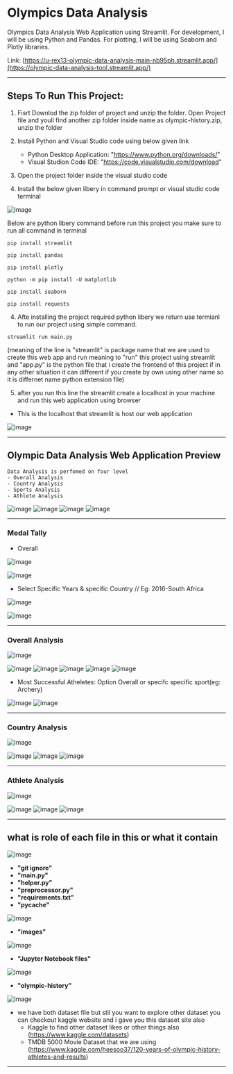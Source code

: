 # Olympics Data Analysis 

Olympics Data Analysis Web Application using Streamlit. For development, I will be using Python and Pandas. For plotting, I will be using Seaborn and Plotly libraries.  

Link: [[https://u-rex13-olympic-data-analysis-main-nb95ph.streamlit.app/](https://olympic-data-analysis-tool.streamlit.app/)
](https://u-rex13-olympic-data-analysis-main-nb95ph.streamlit.app/)
* * *

## Steps To Run This Project:
  1) Fisrt Downlod the zip folder of project and unzip the folder. Open Project file and youll find another zip folder inside name as olympic-history.zip, unzip the folder  
  
  2) Install Python and Visual Studio code using below given link
     - Python Desktop Application: "https://www.python.org/downloads/"  
     - Visual Studion Code IDE: "https://code.visualstudio.com/download"
     
  3) Open the project folder inside the visual studio code
  
  4) Install the below given libery in command prompt or visual studio code terminal
  
  ![image](https://user-images.githubusercontent.com/109918405/226778535-dbe41c3f-3e74-40a2-b34b-2880be567c95.png)
  
  Below are python libery command before run this project you make sure to run all command in terminal   
  
  ```
  pip install streamlit
  ```
  ```
  pip install pandas
  ```
  ```
  pip install plotly 
  ```
  ```
  python -m pip install -U matplotlib
  ```
  ```
  pip install seaborn
  ```
  ```
  pip install requests 
  ```
  
  4) Afte installing the project required python libery we return use termianl to run our project using simple command.
  ```
  streamlit run main.py
  ``` 
  (meaning of the line is "streamlit" is package name that we are used to create this web app and run meaning to "run" this project using streamlit and "app.py" is the python file that i create the frontend of this project if in any other situation it can different if you create by own using other name so it is differnet name python extension file)
  
  5) after you run this line the streamlit create a localhost in your machine and run this web application using browser

  - This is the localhost that streamlit is host our web application
  
  ![image](https://user-images.githubusercontent.com/109918405/226804180-e8defcaf-188d-4b8e-aa97-59edb4472262.png)
 
* * *
## Olympic Data Analysis Web Application Preview 
    Data Analysis is perfomed on four level
    - Overall Analysis
    - Country Analysis
    - Sports Analysis
    - Athlete Analysis
![image](https://user-images.githubusercontent.com/109918405/225989249-7c9bb74f-3f73-4613-9718-09f169e8ed96.png)
![image](https://user-images.githubusercontent.com/109918405/226085447-bb62bc96-cbf4-4526-a124-56c5fcfb6a09.png)
![image](https://user-images.githubusercontent.com/109918405/226085479-c9288d04-e6d3-4f8f-881a-96070198bbd2.png)
![image](https://user-images.githubusercontent.com/109918405/226085488-029948c4-c385-4724-b635-3863fa72eead.png)

* * *
### Medal Tally
- Overall

![image](https://user-images.githubusercontent.com/109918405/226774738-9f3e6037-82d4-41ca-bc94-0c87b738feac.png)  

![image](https://user-images.githubusercontent.com/109918405/226774888-6ce2e7a1-0295-4d76-8954-2c8567f82d88.png)

- Select Specific Years & specific Country // Eg: 2016-South Africa

![image](https://user-images.githubusercontent.com/109918405/226775044-a343aff9-2787-494d-a008-23479be1f82e.png)  

![image](https://user-images.githubusercontent.com/109918405/226775147-795924b7-c0a2-46ff-9b5b-094455e69dd2.png)

* * *

### Overall Analysis

![image](https://user-images.githubusercontent.com/109918405/226775395-4aba42b2-d846-415a-9794-4fc14730c611.png)  

![image](https://user-images.githubusercontent.com/109918405/226775421-02293d6d-f25f-448d-a1f2-0d6cb0eecc96.png)
![image](https://user-images.githubusercontent.com/109918405/226775452-8c65b57a-5814-42ed-ab36-07e9a899acdf.png)
![image](https://user-images.githubusercontent.com/109918405/226775472-dee59be5-3a16-4a2a-ad01-2d389c8768fb.png)
![image](https://user-images.githubusercontent.com/109918405/226775496-d58e942d-3759-418c-be3b-38dc81fb3fae.png)
![image](https://user-images.githubusercontent.com/109918405/226775532-8e3c90c3-5789-4c3f-bd71-78cc76d08f60.png)
  - Most Successful Atheletes: Option Overall or specifc specific sport(eg: Archery)  
  
![image](https://user-images.githubusercontent.com/109918405/226775746-0939992b-ef3b-4c75-9dcf-b117a7f35a87.png)
![image](https://user-images.githubusercontent.com/109918405/226775910-66508be0-8d18-4cd3-82d0-72facd44a030.png)

* * *

### Country Analysis 

![image](https://user-images.githubusercontent.com/109918405/226776362-d29fd628-9003-4719-bf5d-f5b81f147dcf.png)  

![image](https://user-images.githubusercontent.com/109918405/226776410-f33ee3d9-78da-4462-a21d-811ef88201de.png)
![image](https://user-images.githubusercontent.com/109918405/226776441-249f2139-1726-403d-b6db-0dcb3f87187c.png)
![image](https://user-images.githubusercontent.com/109918405/226776475-c4b252f6-161d-4b8c-95d4-5b11e83f5517.png)

* * *

### Athlete Analysis

![image](https://user-images.githubusercontent.com/109918405/226776930-7638239f-96ab-437e-a582-9ee0dd4ce315.png)  

![image](https://user-images.githubusercontent.com/109918405/226776769-e0cd085a-3905-4fd3-bf32-a82b282ae50d.png)
![image](https://user-images.githubusercontent.com/109918405/226776835-5f339e61-18da-4c43-887a-7c4d3fae307a.png)
![image](https://user-images.githubusercontent.com/109918405/226776890-99572798-400b-4320-8d77-48e68df8e426.png)

* * * 

## what is role of each file in this or what it contain
![image](https://user-images.githubusercontent.com/109918405/226804538-ad36e093-ddd1-49a7-be81-2c233e28f179.png)
 
- **"git ignore"** 
- **"main.py"** 
- **"helper.py"**
- **"preprocessor.py"**
- **"requirements.txt"**
- **"__pycache__"**  

![image](https://user-images.githubusercontent.com/109918405/226807122-3bded907-1cd0-490c-b13b-8a5c84503088.png)

- **"images"**  

![image](https://user-images.githubusercontent.com/109918405/226807205-2b6e693d-0208-448e-94f8-d68b40830c5a.png)

- **"Jupyter Notebook files"**  

![image](https://user-images.githubusercontent.com/109918405/226807329-41d9d389-647e-4ee8-9627-dee7857cea17.png)

- **"olympic-history"**  

![image](https://user-images.githubusercontent.com/109918405/226807375-47b955d4-0e65-409f-a402-93dc0f993ac9.png)



   - we have both dataset file but stil you want to explore other dataset you can checkout kaggle website and i gave you this dataset site also
      - Kaggle to find other dataset likes or other things also (https://www.kaggle.com/datasets)
      - TMDB 5000 Movie Dataset that we are using (https://www.kaggle.com/heesoo37/120-years-of-olympic-history-athletes-and-results)

* * *
